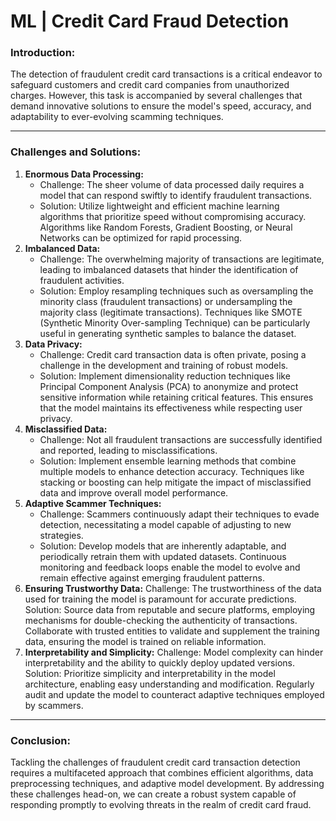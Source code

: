 # ML | Credit Card Fraud Detection

### Introduction:
The detection of fraudulent credit card transactions is a critical endeavor to safeguard customers and credit card companies from unauthorized charges. However, this task is accompanied by several challenges that demand innovative solutions to ensure the model's speed, accuracy, and adaptability to ever-evolving scamming techniques.
***
### Challenges and Solutions:
1. **Enormous Data Processing:**
   * Challenge: The sheer volume of data processed daily requires a model that can respond swiftly to identify fraudulent transactions.
   * Solution: Utilize lightweight and efficient machine learning algorithms that prioritize speed without compromising accuracy. Algorithms like Random Forests, Gradient Boosting, or Neural Networks can be optimized for rapid processing.
2. **Imbalanced Data:**
   * Challenge: The overwhelming majority of transactions are legitimate, leading to imbalanced datasets that hinder the identification of fraudulent activities.
   * Solution: Employ resampling techniques such as oversampling the minority class (fraudulent transactions) or undersampling the majority class (legitimate transactions). Techniques like SMOTE (Synthetic Minority Over-sampling Technique) can be particularly useful in generating synthetic samples to balance the dataset.
3. **Data Privacy:**
   * Challenge: Credit card transaction data is often private, posing a challenge in the development and training of robust models.
   * Solution: Implement dimensionality reduction techniques like Principal Component Analysis (PCA) to anonymize and protect sensitive information while retaining critical features. This ensures that the model maintains its effectiveness while respecting user privacy.
4. **Misclassified Data:**
   * Challenge: Not all fraudulent transactions are successfully identified and reported, leading to misclassifications.
   * Solution: Implement ensemble learning methods that combine multiple models to enhance detection accuracy. Techniques like stacking or boosting can help mitigate the impact of misclassified data and improve overall model performance.
5. **Adaptive Scammer Techniques:**
   * Challenge: Scammers continuously adapt their techniques to evade detection, necessitating a model capable of adjusting to new strategies.
   * Solution: Develop models that are inherently adaptable, and periodically retrain them with updated datasets. Continuous monitoring and feedback loops enable the model to evolve and remain effective against emerging fraudulent patterns.
6. **Ensuring Trustworthy Data:**
   Challenge: The trustworthiness of the data used for training the model is paramount for accurate predictions.
   Solution: Source data from reputable and secure platforms, employing mechanisms for double-checking the authenticity of transactions. Collaborate with trusted entities to validate and supplement the training data, ensuring the model is trained on reliable information.
7. **Interpretability and Simplicity:**
   Challenge: Model complexity can hinder interpretability and the ability to quickly deploy updated versions.
   Solution: Prioritize simplicity and interpretability in the model architecture, enabling easy understanding and modification. Regularly audit and update the model to counteract adaptive techniques employed by scammers.
***
### Conclusion:
Tackling the challenges of fraudulent credit card transaction detection requires a multifaceted approach that combines efficient algorithms, data preprocessing techniques, and adaptive model development. By addressing these challenges head-on, we can create a robust system capable of responding promptly to evolving threats in the realm of credit card fraud.
